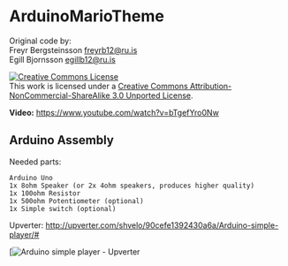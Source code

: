 ArduinoMarioTheme
=================

Original code by:  
 Freyr Bergsteinsson <freyrb12@ru.is>  
 Egill Bjornsson <egillb12@ru.is>

<a rel="license" href="http://creativecommons.org/licenses/by-nc-sa/3.0/deed.en_US"><img alt="Creative Commons License" style="border-width:0" src="http://i.creativecommons.org/l/by-nc-sa/3.0/88x31.png" /></a><br />This work is licensed under a <a rel="license" href="http://creativecommons.org/licenses/by-nc-sa/3.0/deed.en_US">Creative Commons Attribution-NonCommercial-ShareAlike 3.0 Unported License</a>.


**Video:** https://www.youtube.com/watch?v=bTgefYro0Nw


Arduino Assembly
----------------

Needed parts:  

    Arduino Uno
    1x 8ohm Speaker (or 2x 4ohm speakers, produces higher quality)
    1x 100ohm Resistor
    1x 500ohm Potentiometer (optional)
    1x Simple switch (optional)

Upverter: http://upverter.com/shvelo/90cefe1392430a6a/Arduino-simple-player/#

[![Arduino simple player - Upverter](http://upverter.com/shvelo/90cefe1392430a6a/Arduino-simple-player/export-png/)

